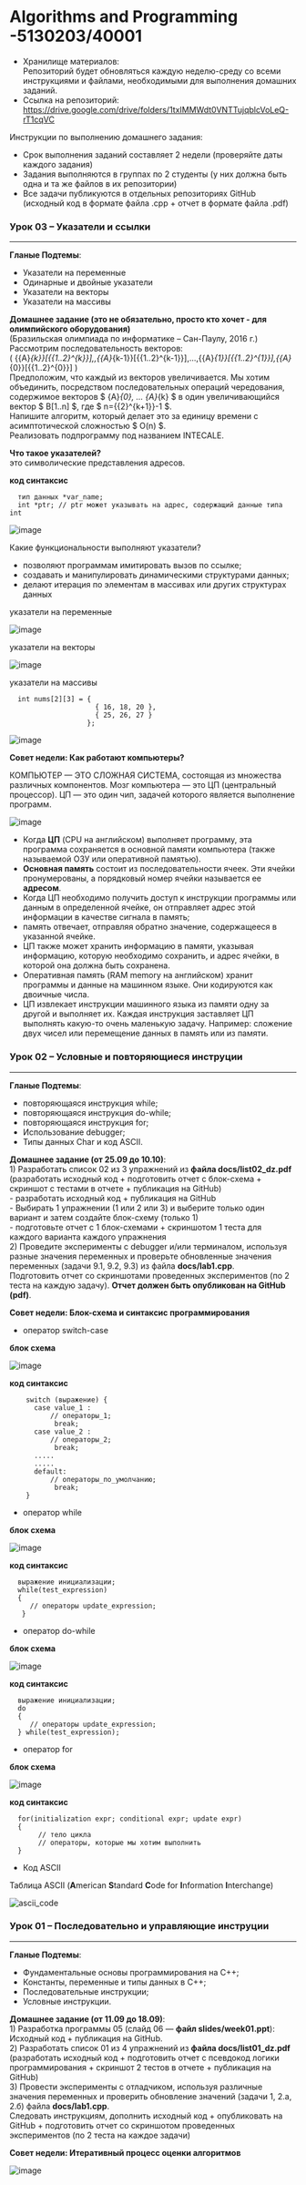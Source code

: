 # Algorithms and Programming -5130203/40001  

* Хранилище материалов:  
Репозиторий будет обновляться каждую неделю-среду со всеми инструкциями и файлами, необходимыми для выполнения домашних заданий.  
* Cсылка на репозиторий:  
https://drive.google.com/drive/folders/1txIMMWdt0VNTTujqblcVoLeQ-rT1cqVC  

Инструкции по выполнению домашнего задания:  
  - Срок выполнения заданий составляет 2 недели (проверяйте даты каждого задания)  
  - Задания выполняются в группах по 2 студенты (у них должна быть одна и та же файлов в их репозитории)  
  - Все задачи публикуются в отдельных репозиториях GitHub (исходный код в формате файла .cpp + отчет в формате файла .pdf)  

### Урок 03 – Указатели и ссылки   
----------------------------------
  
  **Гланые Подтемы**:
  - Указатели на переменные  
  - Одинарные и двойные указатели  
  - Указатели на векторы  
  - Указатели на массивы    

  **Домашнее задание (это не обязательно, просто кто хочет - для олимпийского оборудования)**  
    (Бразильская олимпиада по информатике – Сан-Паулу, 2016 г.)  
    Рассмотрим последовательность векторов:  
    \( {{A}_{k}}[{{1..2}^{k}}],\,{{A}_{k-1}}[{{1..2}^{k-1}}],...,{{A}_{1}}[{{1..2}^{1}}],{{A}_{0}}[{{1..2}^{0}}] \)  
    Предположим, что каждый из векторов увеличивается. Мы хотим объединить, посредством последовательных операций чередования,  
    содержимое векторов $ {A}_{0}, ... {A}_{k} $ в один увеличивающийся вектор $ B[1..n] $, где $ n={{2}^{k+1}}-1 $.  
    Напишите алгоритм, который делает это за единицу времени с асимптотической сложностью $ O(n) $.  
    Реализовать подпрограмму под названием INTECALE.  
    
  **Что такое указателей?**  
  это символические представления адресов.  

  **код синтаксис**  
```
  тип данных *var_name;
  int *ptr; // ptr может указывать на адрес, содержащий данные типа int
```
    
  ![image](https://github.com/user-attachments/assets/c593611e-8662-4bb9-9895-848177ae0f84)  

  Какие функциональности выполняют указатели?  
    
  - позволяют программам имитировать вызов по ссылке;
  - создавать и манипулировать динамическими структурами данных;
  - делают итерация по элементам в массивах или других структурах данных

  указатели на переменные  
    
  ![image](https://github.com/user-attachments/assets/364ca0d1-8d2e-4bb0-a86b-57c6f9a82055)  

  указатели на векторы  
    
  ![image](https://github.com/user-attachments/assets/fd3713c6-a850-4620-bf55-e528a64f49fa)  

  указатели на массивы  
```  
  int nums[2][3] = {
                     { 16, 18, 20 },
                     { 25, 26, 27 }
                   };  
```
  
  ![image](https://github.com/user-attachments/assets/105ec7ef-fe9c-4078-afa7-8adf6b026ddd)  
  
**Совет недели: Как работают компьютеры?**  
  
  КОМПЬЮТЕР — ЭТО СЛОЖНАЯ СИСТЕМА, состоящая из множества различных компонентов. Мозг компьютера — это ЦП (центральный процессор). ЦП — это один чип, задачей которого является выполнение программ.  

  ![image](https://github.com/user-attachments/assets/2ccc610c-0e6d-47e6-b19b-6d13b2812d73)  
  
  - Когда **ЦП** (CPU на английском) выполняет программу, эта программа сохраняется в основной памяти компьютера (также называемой ОЗУ или оперативной памятью).
  - **Основная память** состоит из последовательности ячеек. Эти ячейки пронумерованы, а порядковый номер ячейки называется ее **адресом**.
  - Когда ЦП необходимо получить доступ к инструкции программы или данным в определенной ячейке, он отправляет адрес этой информации в качестве сигнала в память;
  - память отвечает, отправляя обратно значение, содержащееся в указанной ячейке.
  - ЦП также может хранить информацию в памяти, указывая информацию, которую необходимо сохранить, и адрес ячейки, в которой она должна быть сохранена.  
  - Оперативная память (RAM memory на английском) хранит программы и данные на машинном языке. Они кодируются как двоичные числа.
  - ЦП извлекает инструкции машинного языка из памяти одну за другой и выполняет их. Каждая инструкция заставляет ЦП выполнять какую-то очень маленькую задачу. Например: сложение двух чисел или перемещение данных в память или из памяти.  
  
### Урок 02 – Условные и повторяющиеся инструции  
---------------------------------------------------
  
  **Гланые Подтемы**:  
  - повторяющаяся инструкция while;  
  - повторяющаяся инструкция do-while;  
  - повторяющаяся инструкция for;  
  - Использование debugger;
  - Типы данных Char и код ASCII.  

  **Домашнее задание (от 25.09 до 10.10)**:  
    1) Разработать список 02 из 3 упражнений из **файла docs/list02_dz.pdf**  
      (разработать исходный код + подготовить отчет с блок-схема + скриншот с тестами в отчете + публикация на GitHub)  
      - разработать исходный код + публикация на GitHub  
      - Выбирать 1 упражнении (1 или 2 или 3) и выберите только один вариант и затем создайте блок-схему (только 1)  
      - подготовьте отчет с 1 блок-схемами + скриншотом 1 теста для каждого варианта каждого упражнения  
    2) Проведите эксперименты с debugger и/или терминалом, используя разные значения переменных и проверьте обновленные значения переменных (задачи 9.1, 9.2, 9.3) из файла **docs/lab1.cpp**.  
 Подготовить отчет со скриншотами проведенных экспериментов (по 2 теста на каждую задачу). **Отчет должен быть опубликован на GitHub (pdf)**.   
   
  **Совет недели: Блок-схема и синтаксис программирования**  

  - оператор switch-case
    
  **блок схема**  
    
  ![image](https://github.com/user-attachments/assets/38fcef05-9313-4fd7-90a9-e006f114e1d7)  

  **код синтаксис**  
  
```
    switch (выражение) { 
      case value_1 : 
          // операторы_1;
           break; 
      case value_2 : 
          // операторы_2;
           break; 
      ..... 
      ..... 
      default: 
          // операторы_по_умолчанию;
           break; 
    }
```
  
  - оператор while  
  
  **блок схема**  
    
  ![image](https://github.com/user-attachments/assets/733d0422-481f-447c-9a7f-aceffe0c5ab3)  

  **код синтаксис**  
  
```
  выражение инициализации;
  while(test_expression) 
  { 
     // операторы update_expression; 
   }
```
    
  - оператор do-while  
  
  **блок схема**  
    
  ![image](https://github.com/user-attachments/assets/726db14a-2e85-440a-9f51-5b87cef4c986)  
    
  **код синтаксис**  
      
```
  выражение инициализации;
  do 
  { 
     // операторы update_expression; 
  } while(test_expression);  
```
  
  - оператор for   
    
  **блок схема**  
    
  ![image](https://github.com/user-attachments/assets/90a304b6-3ca1-4883-a4cb-474e957ce1a7)   
    
  **код синтаксис**  

```      
  for(initialization expr; conditional expr; update expr)
  {     
       // тело цикла 
       // операторы, которые мы хотим выполнить 
  }
```
  
  - Код ASCII  
   
  Таблица ASCII (**A**merican **S**tandard **C**ode for **I**nformation **I**nterchange)  
    
  ![ascii_code](https://github.com/user-attachments/assets/a596bf61-bc1e-4375-a43f-a9666c8cb9f5)  
    
    
### Урок 01 – Последовательно и управляющие инструции  
--------------------------------------------------------  
  
  **Гланые Подтемы**:  
  - Фундаментальные основы программирования на C++;
  - Константы, переменные и типы данных в C++;
  - Последовательные инструкции;
  - Условные инструкции.  
  
  **Домашнее задание (от 11.09 до 18.09)**:  
    1) Разработка программы 05 (слайд 06 — **файл slides/week01.ppt**): Исходный код + публикация на GitHub.  
    2) Разработать список 01 из 4 упражнений из **файла docs/list01_dz.pdf**  
      (разработать исходный код + подготовить отчет с псевдокод логики программирования + скриншот 2 тестов в отчете + публикация на GitHub)  
    3) Провести эксперименты с отладчиком, используя различные значения переменных и проверить обновление значений (задачи 1, 2.а, 2.б) файла **docs/lab1.cpp**.  
       Следовать инструкциям, дополнить исходный код + опубликовать на GitHub + подготовить отчет со скриншотом проведенных экспериментов (по 2 теста на каждое задачи)
  
  **Совет недели: Итеративный процесс оценки алгоритмов**  
  
  ![image](https://github.com/user-attachments/assets/e17f686e-0182-491e-84b6-c1bd51f1a75d)  
    
